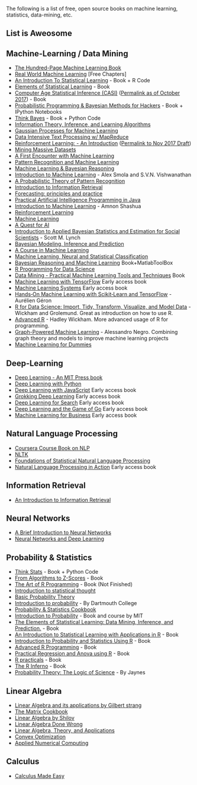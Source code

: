 The following is a list of free, open source books on machine learning, statistics, data-mining, etc.
## List is Aweosome
## Machine-Learning / Data Mining

* [The Hundred-Page Machine Learning Book](http://themlbook.com/wiki/doku.php)
* [Real World Machine Learning](https://www.manning.com/books/real-world-machine-learning) [Free Chapters]
* [An Introduction To Statistical Learning](https://www-bcf.usc.edu/~gareth/ISL/) - Book + R Code
* [Elements of Statistical Learning](https://web.stanford.edu/~hastie/ElemStatLearn/) - Book
* [Computer Age Statistical Inference (CASI)](https://web.stanford.edu/~hastie/CASI_files/PDF/casi.pdf) ([Permalink as of October 2017](https://perma.cc/J8JG-ZVFW)) - Book
* [Probabilistic Programming & Bayesian Methods for Hackers](http://camdavidsonpilon.github.io/Probabilistic-Programming-and-Bayesian-Methods-for-Hackers/) - Book + IPython Notebooks
* [Think Bayes](https://greenteapress.com/wp/think-bayes/) - Book + Python Code
* [Information Theory, Inference, and Learning Algorithms](http://www.inference.phy.cam.ac.uk/mackay/itila/book.html)
* [Gaussian Processes for Machine Learning](http://www.gaussianprocess.org/gpml/chapters/)
* [Data Intensive Text Processing w/ MapReduce](https://lintool.github.io/MapReduceAlgorithms/)
* [Reinforcement Learning: - An Introduction](http://incompleteideas.net/book/the-book-2nd.html) ([Permalink to Nov 2017 Draft](https://perma.cc/83ER-64M3))
* [Mining Massive Datasets](http://infolab.stanford.edu/~ullman/mmds/book.pdf)
* [A First Encounter with Machine Learning](https://www.ics.uci.edu/~welling/teaching/273ASpring10/IntroMLBook.pdf)
* [Pattern Recognition and Machine Learning](http://users.isr.ist.utl.pt/~wurmd/Livros/school/Bishop%20-%20Pattern%20Recognition%20And%20Machine%20Learning%20-%20Springer%20%202006.pdf)
* [Machine Learning & Bayesian Reasoning](http://web4.cs.ucl.ac.uk/staff/D.Barber/textbook/090310.pdf)
* [Introduction to Machine Learning](https://alex.smola.org/drafts/thebook.pdf) - Alex Smola and S.V.N. Vishwanathan
* [A Probabilistic Theory of Pattern Recognition](https://www.szit.bme.hu/~gyorfi/pbook.pdf)
* [Introduction to Information Retrieval](https://nlp.stanford.edu/IR-book/pdf/irbookprint.pdf)
* [Forecasting: principles and practice](https://otexts.com/fpp2/)
* [Practical Artificial Intelligence Programming in Java](https://www.saylor.org/site/wp-content/uploads/2011/11/CS405-1.1-WATSON.pdf)
* [Introduction to Machine Learning](https://arxiv.org/pdf/0904.3664v1.pdf) - Amnon Shashua
* [Reinforcement Learning](https://www.intechopen.com/books/reinforcement_learning)
* [Machine Learning](https://www.intechopen.com/books/machine_learning)
* [A Quest for AI](https://ai.stanford.edu/~nilsson/QAI/qai.pdf)
* [Introduction to Applied Bayesian Statistics and Estimation for Social Scientists](https://citeseerx.ist.psu.edu/viewdoc/download?doi=10.1.1.177.857&rep=rep1&type=pdf) - Scott M. Lynch
* [Bayesian Modeling, Inference and Prediction](https://users.soe.ucsc.edu/~draper/draper-BMIP-dec2005.pdf)
* [A Course in Machine Learning](http://ciml.info/)
* [Machine Learning, Neural and Statistical Classification](https://www1.maths.leeds.ac.uk/~charles/statlog/)
* [Bayesian Reasoning and Machine Learning](http://web4.cs.ucl.ac.uk/staff/D.Barber/pmwiki/pmwiki.php?n=Brml.HomePage) Book+MatlabToolBox
* [R Programming for Data Science](https://leanpub.com/rprogramming)
* [Data Mining - Practical Machine Learning Tools and Techniques](https://cdn.preterhuman.net/texts/science_and_technology/artificial_intelligence/Data%20Mining%20Practical%20Machine%20Learning%20Tools%20and%20Techniques%202d%20ed%20-%20Morgan%20Kaufmann.pdf) Book
* [Machine Learning with TensorFlow](https://www.manning.com/books/machine-learning-with-tensorflow) Early access book
* [Machine Learning Systems](https://www.manning.com/books/machine-learning-systems) Early access book
* [Hands‑On Machine Learning with Scikit‑Learn and TensorFlow](http://index-of.es/Varios-2/Hands%20on%20Machine%20Learning%20with%20Scikit%20Learn%20and%20Tensorflow.pdf) - Aurélien Géron
* [R for Data Science: Import, Tidy, Transform, Visualize, and Model Data](https://r4ds.had.co.nz/) - Wickham and Grolemund. Great as introduction on how to use R. 
* [Advanced R](http://adv-r.had.co.nz/) - Hadley Wickham. More advanced usage of R for programming.
* [Graph-Powered Machine Learning](https://www.manning.com/books/graph-powered-machine-learning) - Alessandro Negro. Combining graph theory and models to improve machine learning projects
* [Machine Learning for Dummies](https://mscdss.ds.unipi.gr/wp-content/uploads/2018/02/Untitled-attachment-00056-2-1.pdf)



## Deep-Learning

* [Deep Learning - An MIT Press book](https://www.deeplearningbook.org/)
* [Deep Learning with Python](https://www.manning.com/books/deep-learning-with-python)
* [Deep Learning with JavaScript](https://www.manning.com/books/deep-learning-with-javascript) Early access book
* [Grokking Deep Learning](https://www.manning.com/books/grokking-deep-learning) Early access book
* [Deep Learning for Search](https://www.manning.com/books/deep-learning-for-search) Early access book
* [Deep Learning and the Game of Go](https://www.manning.com/books/deep-learning-and-the-game-of-go) Early access book
* [Machine Learning for Business](https://www.manning.com/books/machine-learning-for-business) Early access book

## Natural Language Processing

* [Coursera Course Book on NLP](http://www.cs.columbia.edu/~mcollins/notes-spring2013.html)
* [NLTK](https://www.nltk.org/book/)
* [Foundations of Statistical Natural Language Processing](https://nlp.stanford.edu/fsnlp/promo/)
* [Natural Language Processing in Action](https://www.manning.com/books/natural-language-processing-in-action) Early access book

## Information Retrieval

* [An Introduction to Information Retrieval](https://nlp.stanford.edu/IR-book/pdf/irbookonlinereading.pdf)

## Neural Networks

* [A Brief Introduction to Neural Networks](http://www.dkriesel.com/_media/science/neuronalenetze-en-zeta2-2col-dkrieselcom.pdf)
* [Neural Networks and Deep Learning](http://neuralnetworksanddeeplearning.com/)

## Probability & Statistics

* [Think Stats](https://www.greenteapress.com/thinkstats/) - Book + Python Code
* [From Algorithms to Z-Scores](http://heather.cs.ucdavis.edu/probstatbook) - Book
* [The Art of R Programming](http://heather.cs.ucdavis.edu/~matloff/132/NSPpart.pdf) - Book (Not Finished)
* [Introduction to statistical thought](https://people.math.umass.edu/~lavine/Book/book.pdf)
* [Basic Probability Theory](https://www.math.uiuc.edu/~r-ash/BPT/BPT.pdf)
* [Introduction to probability](https://math.dartmouth.edu/~prob/prob/prob.pdf) - By Dartmouth College
* [Probability & Statistics Cookbook](http://statistics.zone/)
* [Introduction to Probability](http://athenasc.com/probbook.html) -  Book and course by MIT
* [The Elements of Statistical Learning: Data Mining, Inference, and Prediction.](https://web.stanford.edu/~hastie/ElemStatLearn/) - Book
* [An Introduction to Statistical Learning with Applications in R](https://www-bcf.usc.edu/~gareth/ISL/) - Book
* [Introduction to Probability and Statistics Using R](http://ipsur.r-forge.r-project.org/book/download/IPSUR.pdf) - Book
* [Advanced R Programming](http://adv-r.had.co.nz) - Book
* [Practical Regression and Anova using R](https://cran.r-project.org/doc/contrib/Faraway-PRA.pdf) - Book
* [R practicals](http://www.columbia.edu/~cjd11/charles_dimaggio/DIRE/resources/R/practicalsBookNoAns.pdf) - Book
* [The R Inferno](https://www.burns-stat.com/pages/Tutor/R_inferno.pdf) - Book
* [Probability Theory: The Logic of Science](https://bayes.wustl.edu/etj/prob/book.pdf) - By Jaynes

## Linear Algebra

* [Linear Algebra and its applications by Gilbert strang](http://www.math.hcmus.edu.vn/~bxthang/Linear%20algebra%20and%20its%20applications.pdf)
* [The Matrix Cookbook](https://www.math.uwaterloo.ca/~hwolkowi/matrixcookbook.pdf)
* [Linear Algebra by Shilov](https://cosmathclub.files.wordpress.com/2014/10/georgi-shilov-linear-algebra4.pdf)
* [Linear Algebra Done Wrong](https://www.math.brown.edu/~treil/papers/LADW/LADW.html)
* [Linear Algebra, Theory, and Applications](https://math.byu.edu/~klkuttle/Linearalgebra.pdf)
* [Convex Optimization](https://web.stanford.edu/~boyd/cvxbook/bv_cvxbook.pdf)
* [Applied Numerical Computing](https://www.seas.ucla.edu/~vandenbe/ee133a.html)

## Calculus
* [Calculus Made Easy](https://github.com/lahorekid/Calculus/blob/master/Calculus%20Made%20Easy.pdf)
